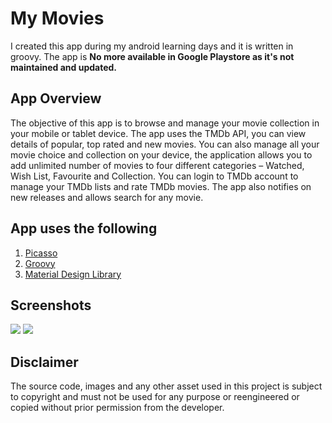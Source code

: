 # My Movies
I created this app during my android learning days and it is written in groovy. The app is **No more available in Google Playstore as it's not maintained and updated.**

## App Overview
The objective of this app is to browse and manage your movie collection in your mobile or tablet device. The app uses the TMDb API, you can view details of popular, top rated and new movies. You can also manage all your movie choice and collection on your device, the application allows you to add unlimited number of movies to four different categories – Watched, Wish List, Favourite and Collection. You can login to TMDb account to manage your TMDb lists and rate TMDb movies. The app also notifies on new releases and allows search for any movie.

## App uses the following
1. [Picasso](http://square.github.io/picasso/)
2. [Groovy](http://groovy-lang.org/index.html/)
3. [Material Design Library](https://developer.android.com/topic/libraries/support-library/features#material-design)

## Screenshots
![](https://user-images.githubusercontent.com/33470591/49743946-d9564f00-fcc1-11e8-9387-434326a6961d.png)
![](https://user-images.githubusercontent.com/33470591/49745541-33a4df00-fcc5-11e8-815a-4f8ae5eec590.png)


## Disclaimer
The source code, images and any other asset used in this project is subject to copyright and must not be used for any purpose or reengineered or copied without prior permission from the developer.
